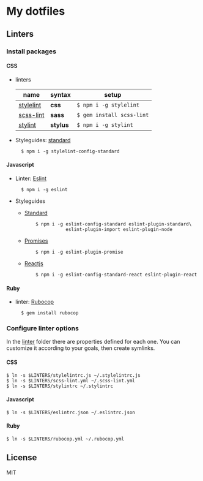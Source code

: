 My dotfiles
===========

Linters
-------

### Install packages

#### CSS ####

* linters

    | name                                              | syntax     | setup                     |
    |---------------------------------------------------|------------|---------------------------|
    | [stylelint](https://stylelint.io)                 | __css__    | `$ npm i -g stylelint   ` |
    | [scss-lint](https://github.com/brigade/scss-lint) | __sass__   | `$ gem install scss-lint` |
    | [stylint](https://github.com/SimenB/stylint)      | __stylus__ | `$ npm i -g stylint     ` |

* Styleguides: [standard](https://github.com/stylelint/stylelint-config-standard)

        $ npm i -g stylelint-config-standard

#### Javascript

* Linter: [Eslint](http://eslint.org/)

        $ npm i -g eslint

* Styleguides

  * [Standard](https://standardjs.com)

            $ npm i -g eslint-config-standard eslint-plugin-standard\
                       eslint-plugin-import eslint-plugin-node

  * [Promises](https://github.com/xjamundx/eslint-plugin-promise)

            $ npm i -g eslint-plugin-promise

  * [Reactjs](https://github.com/yannickcr/eslint-plugin-react)

            $ npm i -g eslint-config-standard-react eslint-plugin-react

#### Ruby

* linter: [Rubocop](http://rubocop.readthedocs.io)

        $ gem install rubocop

### Configure linter options

In the [linter](./linters) folder there are properties defined for each one. You can customize it according to your goals, then create symlinks.

#### CSS

    $ ln -s $LINTERS/stylelintrc.js ~/.stylelintrc.js
    $ ln -s $LINTERS/scss-lint.yml ~/.scss-lint.yml
    $ ln -s $LINTERS/stylintrc ~/.stylintrc

#### Javascript

    $ ln -s $LINTERS/eslintrc.json ~/.eslintrc.json

#### Ruby

    $ ln -s $LINTERS/rubocop.yml ~/.rubocop.yml

License
-------

MIT

